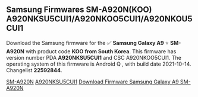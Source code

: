 <h2>Samsung Firmwares SM-A920N(KOO) A920NKSU5CUI1/A920NKOO5CUI1/A920NKOU5CUI1</h2>
Download the Samsung firmware for the ✅ <strong>Samsung Galaxy A9 </strong> ⭐ <strong>SM-A920N</strong> with product code <strong>KOO</strong> <strong> from South Korea</strong>. This firmware has version number PDA <strong>A920NKSU5CUI1</strong> and CSC A920NKOO5CUI1. The operating system of this firmware is Android Q , with build date 2021-10-14. Changelist <strong>22592844</strong>.


[SM-A920N](https://samfirm.shop/samsung/model/SM-A920N)
[A920NKSU5CUI1](https://samfirm.shop/samsung/pda/A920NKSU5CUI1)
[Download Firmware Samsung Galaxy A9 SM-A920N](https://samfirm.shop/samsung/firmware/464947)

